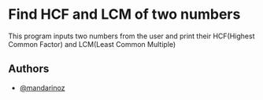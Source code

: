 # Find HCF and LCM of two numbers

This program inputs two numbers from the user and print their HCF(Highest Common Factor) and LCM(Least Common Multiple)
## Authors

- [@mandarinoz](https://www.github.com/mandarinoz)
